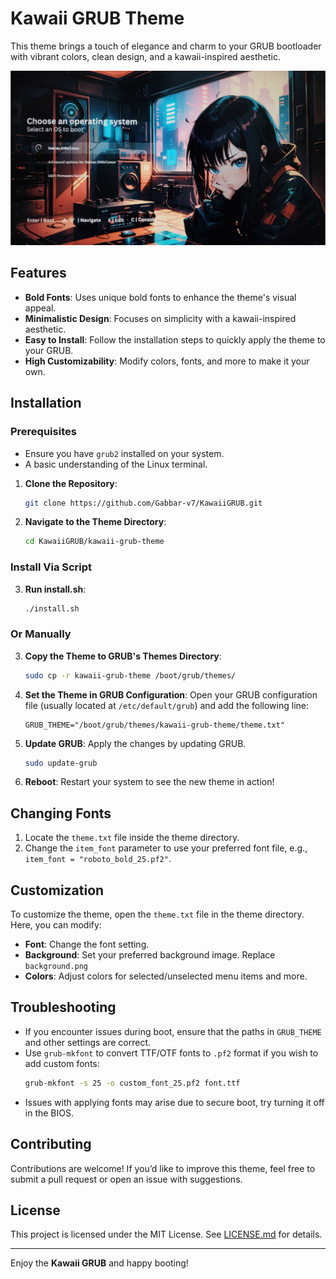# Kawaii GRUB Theme

This theme brings a touch of elegance and charm to your GRUB bootloader with vibrant colors, clean design, and a kawaii-inspired aesthetic.

<div align="center">
<img src="assets/screenshot.jpg" alt="Kawaii GRUB Theme">
</div>

## Features

- **Bold Fonts**: Uses unique bold fonts to enhance the theme's visual appeal.
- **Minimalistic Design**: Focuses on simplicity with a kawaii-inspired aesthetic.
- **Easy to Install**: Follow the installation steps to quickly apply the theme to your GRUB.
- **High Customizability**: Modify colors, fonts, and more to make it your own.

## Installation

### Prerequisites

- Ensure you have `grub2` installed on your system.
- A basic understanding of the Linux terminal.

1. **Clone the Repository**:
   ```bash
   git clone https://github.com/Gabbar-v7/KawaiiGRUB.git
   ```

2. **Navigate to the Theme Directory**:
   ```bash
   cd KawaiiGRUB/kawaii-grub-theme
   ```

### Install Via Script
3. **Run install.sh**:
   ```bash
   ./install.sh
   ```

### Or Manually 

3. **Copy the Theme to GRUB's Themes Directory**:
   ```bash
   sudo cp -r kawaii-grub-theme /boot/grub/themes/
   ```

4. **Set the Theme in GRUB Configuration**:
   Open your GRUB configuration file (usually located at `/etc/default/grub`) and add the following line:
   ```plaintext
   GRUB_THEME="/boot/grub/themes/kawaii-grub-theme/theme.txt"
   ```

5. **Update GRUB**:
   Apply the changes by updating GRUB.
   ```bash
   sudo update-grub
   ```

6. **Reboot**:
   Restart your system to see the new theme in action!

## Changing Fonts

1. Locate the `theme.txt` file inside the theme directory.
2. Change the `item_font` parameter to use your preferred font file, e.g., `item_font = "roboto_bold_25.pf2"`.

## Customization

To customize the theme, open the `theme.txt` file in the theme directory. Here, you can modify:

- **Font**: Change the font setting.
- **Background**: Set your preferred background image. Replace `background.png`
- **Colors**: Adjust colors for selected/unselected menu items and more.

## Troubleshooting

- If you encounter issues during boot, ensure that the paths in `GRUB_THEME` and other settings are correct.
- Use `grub-mkfont` to convert TTF/OTF fonts to `.pf2` format if you wish to add custom fonts:
  ```bash
  grub-mkfont -s 25 -o custom_font_25.pf2 font.ttf
  ```
- Issues with applying fonts may arise due to secure boot, try turning it off in the BIOS.

## Contributing

Contributions are welcome! If you’d like to improve this theme, feel free to submit a pull request or open an issue with suggestions.

## License

This project is licensed under the MIT License. See [LICENSE.md](/LICENSE.md) for details.

---

Enjoy the **Kawaii GRUB** and happy booting!
